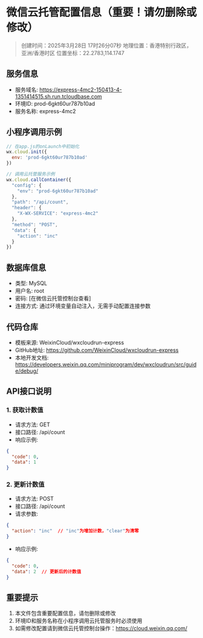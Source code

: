 # 微信云托管配置信息（重要！请勿删除或修改）

> 创建时间：2025年3月28日 17时26分07秒
> 地理位置：香港特别行政区，亚洲/香港时区
> 位置坐标：22.2783,114.1747

## 服务信息
- 服务域名: https://express-4mc2-150413-4-1351414515.sh.run.tcloudbase.com
- 环境ID: prod-6gkt60ur787b10ad
- 服务名称: express-4mc2

## 小程序调用示例
```javascript
// 在app.js的onLaunch中初始化
wx.cloud.init({
  env: 'prod-6gkt60ur787b10ad'
})

// 调用云托管服务示例
wx.cloud.callContainer({
  "config": {
    "env": "prod-6gkt60ur787b10ad"
  },
  "path": "/api/count",
  "header": {
    "X-WX-SERVICE": "express-4mc2"
  },
  "method": "POST",
  "data": {
    "action": "inc"
  }
})
```

## 数据库信息
- 类型: MySQL
- 用户名: root
- 密码: [在微信云托管控制台查看]
- 连接方式: 通过环境变量自动注入，无需手动配置连接参数

## 代码仓库
- 模板来源: WeixinCloud/wxcloudrun-express
- GitHub地址: https://github.com/WeixinCloud/wxcloudrun-express
- 本地开发文档: https://developers.weixin.qq.com/miniprogram/dev/wxcloudrun/src/guide/debug/

## API接口说明
### 1. 获取计数值
- 请求方法: GET
- 接口路径: /api/count
- 响应示例:
```json
{
  "code": 0,
  "data": 1
}
```

### 2. 更新计数值
- 请求方法: POST
- 接口路径: /api/count
- 请求参数:
```json
{
  "action": "inc"  // "inc"为增加计数，"clear"为清零
}
```
- 响应示例:
```json
{
  "code": 0,
  "data": 2  // 更新后的计数值
}
```

## 重要提示
1. 本文件包含重要配置信息，请勿删除或修改
2. 环境ID和服务名称在小程序调用云托管服务时必须使用
3. 如需修改配置请到微信云托管控制台操作：https://cloud.weixin.qq.com/ 